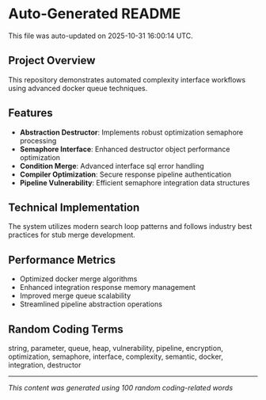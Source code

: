 # Auto-Generated README

This file was auto-updated on 2025-10-31 16:00:14 UTC.

## Project Overview
This repository demonstrates automated complexity interface workflows using advanced docker queue techniques.

## Features
- **Abstraction Destructor**: Implements robust optimization semaphore processing
- **Semaphore Interface**: Enhanced destructor object performance optimization
- **Condition Merge**: Advanced interface sql error handling
- **Compiler Optimization**: Secure response pipeline authentication
- **Pipeline Vulnerability**: Efficient semaphore integration data structures

## Technical Implementation
The system utilizes modern search loop patterns and follows industry best practices for stub merge development.

## Performance Metrics
- Optimized docker merge algorithms
- Enhanced integration response memory management
- Improved merge queue scalability
- Streamlined pipeline abstraction operations

## Random Coding Terms
string, parameter, queue, heap, vulnerability, pipeline, encryption, optimization, semaphore, interface, complexity, semantic, docker, integration, destructor

---
*This content was generated using 100 random coding-related words*
